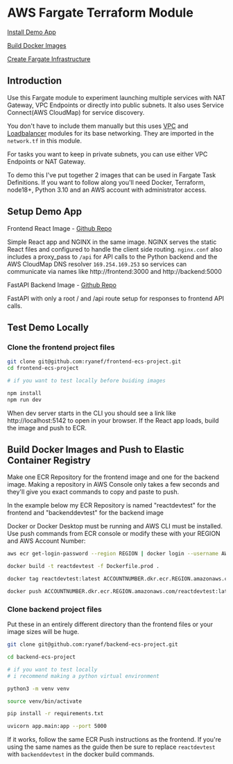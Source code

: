 # AWS Fargate Terraform Module
[Install Demo App](#test-demo-locally)

[Build Docker Images](#build-docker-images-and-push-to-elastic-container-registry)

[Create Fargate Infrastructure](##)

## Introduction

Use this Fargate module to experiment launching multiple services with NAT Gateway, VPC Endpoints or directly into public subnets. It also uses Service Connect(AWS CloudMap) for service discovery.

You don't have to include them manually but this uses [VPC](https://registry.terraform.io/modules/ryanef/vpc/aws/latest) and [Loadbalancer](https://registry.terraform.io/modules/ryanef/loadbalancer/aws/latest) modules for its base networking. They are imported in the `network.tf` in this module.

For tasks you want to keep in private subnets, you can use either VPC Endpoints or NAT Gateway.

To demo this I've put together 2 images that can be used in Fargate Task Definitions. If you want to follow along you'll need Docker, Terraform, node18+, Python 3.10 and an AWS account with administrator access.

## Setup Demo App
Frontend React Image - [Github Repo](https://github.com/ryanef/frontend-ecs-project)

Simple React app and NGINX in the same image. NGINX serves the static React files and configured to handle the client side routing. `nginx.conf` also includes a proxy_pass to `/api` for API calls to the Python backend and the AWS CloudMap DNS resolver `169.254.169.253` so services can communicate via names like http://frontend:3000 and http://backend:5000

FastAPI Backend Image - [Github Repo](https://github.com/ryanef/backend-ecs-project)

FastAPI with only a root / and /api route setup for responses to frontend API calls.

## Test Demo Locally

### Clone the frontend project files

```bash
git clone git@github.com:ryanef/frontend-ecs-project.git
cd frontend-ecs-project

# if you want to test locally before buiding images

npm install
npm run dev
```

When dev server starts in the CLI you should see a link like http://localhost:5142 to open in your browser. If the React app loads, build the image and push to ECR.

## Build Docker Images and Push to Elastic Container Registry

Make one ECR Repository for the frontend image and one for the backend image. Making a repository in AWS Console only takes a few seconds and they'll give you exact commands to copy and paste to push.

In the example below my ECR Repository is named "reactdevtest" for the frontend and "backenddevtest" for the backend image

Docker or Docker Desktop must be running and AWS CLI must be installed. Use push commands from ECR console or modify these with your REGION and AWS Account Number:

```bash
aws ecr get-login-password --region REGION | docker login --username AWS --password-stdin ACCOUNTNUMBER.dkr.ecr.REGION.amazonaws.com

docker build -t reactdevtest -f Dockerfile.prod .

docker tag reactdevtest:latest ACCOUNTNUMBER.dkr.ecr.REGION.amazonaws.com/reactdevtest:latest

docker push ACCOUNTNUMBER.dkr.ecr.REGION.amazonaws.com/reactdevtest:latest
```

### Clone backend project files

Put these in an entirely different directory than the frontend files or your image sizes will be huge.
```bash
git clone git@github.com:ryanef/backend-ecs-project.git

cd backend-ecs-project

# if you want to test locally 
# i recommend making a python virtual environment

python3 -m venv venv

source venv/bin/activate

pip install -r requirements.txt

uvicorn app.main:app --port 5000
```

If it works, follow the same ECR Push instructions as the frontend. If you're using the same names as the guide then be sure to replace `reactdevtest` with `backenddevtest` in the docker build commands.